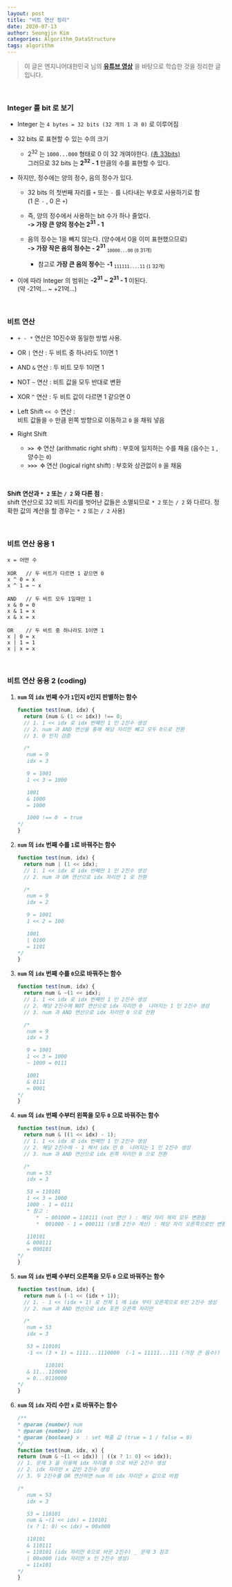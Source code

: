 ```yaml
---
layout: post
title: "비트 연산 정리"
date: 2020-07-13
author: Seongjin Kim
categories: Algorithm_DataStructure
tags: algorithm
---
```


> 이 글은 엔지니어대한민국 님의 **[유튜브 영상](https://www.youtube.com/watch?v=yHBYeguDR0A)** 을 바탕으로 학습한 것을 정리한 글입니다.

<br>

### Integer 를 bit 로 보기

- Integer 는 `4 bytes = 32 bits (32 개의 1 과 0)` 로 이루어짐

- 32 bits 로 표현할 수 있는 수의 크기

  - 2<sup>32</sup> 는 `1000...000` 형태로 0 이 32 개여야한다. <u>(총 33bits)</u>  
    그러므로 32 bits 는 **2<sup>32</sup> - 1** 만큼의 수를 표현할 수 있다.

- 하지만, 정수에는 양의 정수, 음의 정수가 있다.

  - 32 bits 의 첫번째 자리를 `+` 또는 `-` 를 나타내는 부호로 사용하기로 함  
    (1 은 `-` , 0 은 `+`)
  - 즉, 양의 정수에서 사용하는 bit 수가 하나 줄었다.  
    **-> 가장 큰 양의 정수는 2<sup>31</sup> - 1**

  - 음의 정수는 1을 빼지 않는다. (양수에서 0을 이미 표현했으므로)  
    **-> 가장 작은 음의 정수는 - 2<sup>31</sup>** <sub>`10000...00` (`0` 31개)</sub>
    - 참고로 **가장 큰 음의 정수**는 **-1** <sub>`111111....11` (`1` 32개)</sub>

- 이에 따라 Integer 의 범위는 **-2<sup>31</sup> ~ 2<sup>31</sup> - 1** 이된다.  
  (약 -21억... ~ +21억...)

<br>

### 비트 연산

- `+ - *` 연산은 10진수와 동일한 방법 사용.

- OR `|` 연산 : 두 비트 중 하나라도 1이면 1

- AND `&` 연산 : 두 비트 모두 1이면 1

- NOT `~` 연산 : 비트 값을 모두 반대로 변환

- XOR `^` 연산 : 두 비트 값이 다르면 1 같으면 0

- Left Shift `<< 수` 연산 :  
  비트 값들을 `수` 만큼 왼쪽 방향으로 이동하고 `0` 을 채워 넣음

- Right Shift

  - **`>> 수`** 연산 (arithmatic right shift) : 부호에 일치하는 수를 채움 (음수는 `1` , 양수는 `0`)
  - **`>>> 수`** 연산 (logical right shift) : 부호와 상관없이 `0` 을 채움

<br>

**Shift 연산과 `* 2` 또는 `/ 2` 와 다른 점 :**  
shift 연산으로 32 비트 자리를 벗어난 값들은 소멸되므로 `* 2` 또는 `/ 2` 와 다르다. 정확한 값의 계산을 할 경우는 `* 2` 또는 `/ 2` 사용)

<br>

### 비트 연산 응용 1

```
x = 어떤 수

XOR   // 두 비트가 다르면 1 같으면 0
x ^ 0 = x
x ^ 1 = ~ x

AND   // 두 비트 모두 1일때만 1
x & 0 = 0
x & 1 = x
x & x = x

OR    // 두 비트 중 하나라도 1이면 1
x | 0 = x
x | 1 = 1
x | x = x
```

<br>

### 비트 연산 응용 2 (coding)

1. **`num` 의 `idx` 번째 수가 `1`인지 `0`인지 판별하는 함수**

   ```javascript
   function test(num, idx) {
     return (num & (1 << idx)) !== 0;
     // 1. 1 << idx 로 idx 번째만 1 인 2진수 생성
     // 2. num 과 AND 연산을 통해 해당 자리만 빼고 모두 0으로 전환
     // 3. 0 인지 검증

     /*
      num = 9
      idx = 3
   
      9 = 1001
      1 << 3 = 1000
   
      1001
      & 1000
      = 1000
   
      1000 !== 0  = true
   */
   }
   ```

2. **`num` 의 `idx` 번째 수를 `1`로 바꿔주는 함수**

   ```javascript
   function test(num, idx) {
     return num | (1 << idx);
     // 1. 1 << idx 로 idx 번째만 1 인 2진수 생성
     // 2. num 과 OR 연산으로 idx 자리만 1 로 전환

     /*
      num = 9
      idx = 2
   
      9 = 1001
      1 << 2 = 100
   
      1001
      | 0100
      = 1101
   */
   }
   ```

3. **`num` 의 `idx` 번째 수를 `0`으로 바꿔주는 함수**

   ```javascript
   function test(num, idx) {
     return num & ~(1 << idx);
     // 1. 1 << idx 로 idx 번째만 1 인 2진수 생성
     // 2. 해당 2진수에 NOT 연산으로 idx 자리만 0  나머지는 1 인 2진수 생성
     // 3. num 과 AND 연산으로 idx 자리만 0 으로 전환

     /*
      num = 9
      idx = 3
   
      9 = 1001
      1 << 3 = 1000
      ~ 1000 = 0111
   
      1001
      & 0111
      = 0001
   */
   }
   ```

4. **`num` 의 `idx` 번째 수부터 왼쪽을 모두 `0` 으로 바꿔주는 함수**

   ```javascript
   function test(num, idx) {
     return num & ((1 << idx) - 1);
     // 1. 1 << idx 로 idx 번째만 1 인 2진수 생성
     // 2. 해당 2진수에 - 1 해서 idx 만 0  나머지는 1 인 2진수 생성
     // 3. num 과 AND 연산으로 idx 왼쪽 자리만 0 으로 전환

     /*
      num = 53
      idx = 3
   
      53 = 110101
      1 << 3 = 1000
      1000 - 1 = 0111     
      * 참고 :  
         *  ~ 001000 = 110111 (not 연산 ) : 해당 자리 제외 모두 변환됨 
         *  001000 - 1 = 000111 (보통 2진수 계산) : 해당 자리 오른쪽으로만 변환됨
   
      110101
      & 000111
      = 000101
   */
   }
   ```

5. **`num` 의 `idx` 번째 수부터 오른쪽을 모두 `0` 으로 바꿔주는 함수**

   ```javascript
   function test(num, idx) {
     return num & (-1 << (idx + 1));
     // 1. - 1 << (idx + 1) 로 전체 1 에 idx 부터 오른쪽으로 0인 2진수 생성
     // 2. num 과 AND 연산으로 idx 포한 오른쪽 자리만

     /*
      num = 53
      idx = 3
   
      53 = 110101
      -1 << (3 + 1) = 1111...1110000  (-1 = 11111...111 (가장 큰 음수))
   
            110101
      & 11...110000
      = 0...0110000
   */
   }
   ```

6. **`num` 의 `idx` 자리 수만 `x` 로 바꿔주는 함수**

   ```javascript
   /**
   * @param {number} num
   * @param {number} idx
   * @param {boolean} x  : set 해줄 값 (true = 1 / false = 0)
   */
   function test(num, idx, x) {
   return (num & ~(1 << idx)) | ((x ? 1: 0) << idx));
   // 1. 문제 3 을 이용해 idx 자리를 0 으로 바꾼 2진수 생성
   // 2. idx 자리만 x 값인 2진수 생성
   // 3. 두 2진수를 OR 연산하면 num 의 idx 자리만 x 값으로 바뀜

   /*
      num = 53
      idx = 3

      53 = 110101
      num & ~(1 << idx) = 110101
      (x ? 1: 0) << idx) = 00x000

      110101
      & 110111
      = 110101 (idx 자리만 0으로 바꾼 2진수) _ 문제 3 참조
      | 00x000 (idx 자리만 x 인 2진수 생성)
      = 11x101
   */
   }
   ```
